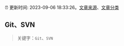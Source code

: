 :alarm_clock: 更新时间: 2023-09-06 18:33:26。[文章来源](/README.md)、[文章分类](/TAGS.md)

## Git、SVN


> 关键字：`Git`、`SVN`




